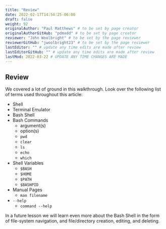 ```yaml
---
title: "Review"
date: 2022-02-17T14:54:25-06:00
draft: false
weight: 92
originalAuthor: "Paul Matthews" # to be set by page creator
originalAuthorGitHub: "pdmxdd" # to be set by page creator
reviewer: "John Woolbright" # to be set by the page reviewer
reviewerGitHub: "jwoolbright23" # to be set by the page reviewer
lastEditor: "" # update any time edits are made after review
lastEditorGitHub: "" # update any time edits are made after review
lastMod: 2022-03-22 # UPDATE ANY TIME CHANGES ARE MADE
---
```


## Review

We covered a lot of ground in this walkthrough. Look over the following list of terms used throughout this article:
- Shell
- Terminal Emulator
- Bash Shell
- Bash Commands
  - argument(s)
  - option(s)
  - `pwd`
  - `clear`
  - `ls`
  - `echo`
  - `which`
- Shell Variables
  - `$BASH`
  - `$HOME`
  - `$PATH`
  - `$BASHPID`
- Manual Pages
  - `man filename`
- `--help`
  - `command --help`

In a future lesson we will learn even more about the Bash Shell in the form of file-system navigation, and file/directory creation, editing, and deleting.